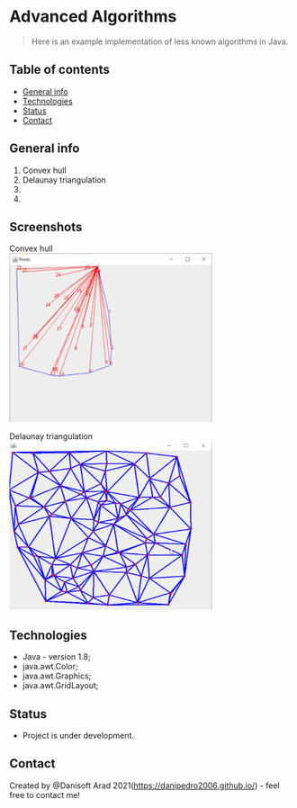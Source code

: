 # Advanced Algorithms
> Here is an example implementation of less known algorithms in Java.

## Table of contents
* [General info](#general-info)
* [Technologies](#technologies)
* [Status](#status)
* [Contact](#contact)

## General info
1. Convex hull
2. Delaunay triangulation
3.
4.




## Screenshots
Convex hull  
<img src=https://github.com/danipedro2006/Advanced-Algorithms/blob/main/src/resorces/javaw_C3PJA15HyF.png width="360" height="300">  

Delaunay triangulation
<img src=https://github.com/danipedro2006/Advanced-Algorithms/blob/main/src/resorces/maJKGqaelf.png width="360" height="300">  

## Technologies
* Java - version 1.8;
* java.awt.Color;
* java.awt.Graphics;
* java.awt.GridLayout;


## Status
* Project is under development. 

## Contact
Created by @Danisoft Arad 2021(https://danipedro2006.github.io/) - feel free to contact me!